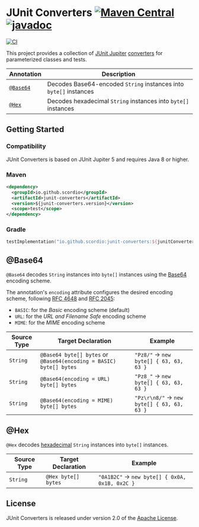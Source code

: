 # JUnit Converters [![Maven Central](https://img.shields.io/maven-central/v/io.github.scordio/junit-converters?label=Maven%20Central)](https://mvnrepository.com/artifact/io.github.scordio/junit-converters) [![javadoc](https://javadoc.io/badge2/io.github.scordio/junit-converters/javadoc.svg)](https://javadoc.io/doc/io.github.scordio/junit-converters)

[![CI](https://github.com/scordio/junit-converters/actions/workflows/main.yml/badge.svg?branch=main)](https://github.com/scordio/junit-converters/actions/workflows/main.yml?query=branch%3Amain)

This project provides a collection of [JUnit Jupiter][]
[converters](https://docs.junit.org/current/user-guide/#writing-tests-parameterized-tests-argument-conversion-explicit)
for parameterized classes and tests.

| Annotation           | Description                                                       |
|----------------------|-------------------------------------------------------------------|
| [`@Base64`](#base64) | Decodes Base64-encoded `String` instances into `byte[]` instances |
| [`@Hex`](#hex)       | Decodes hexadecimal `String` instances into `byte[]` instances    |

## Getting Started

### Compatibility

JUnit Converters is based on JUnit Jupiter 5 and requires Java 8 or higher.

### Maven

```xml
<dependency>
  <groupId>io.github.scordio</groupId>
  <artifactId>junit-converters</artifactId>
  <version>${junit-converters.version}</version>
  <scope>test</scope>
</dependency>
```

### Gradle

```kotlin
testImplementation("io.github.scordio:junit-converters:${junitConvertersVersion}")
```

## @Base64

`@Base64` decodes `String` instances into `byte[]` instances using the [Base64][] encoding scheme.

The annotation's `encoding` attribute configures the desired encoding scheme, following [RFC 4648][] and [RFC 2045][]:

* `BASIC`: for the _Basic_ encoding scheme (default)
* `URL`: for the _URL and Filename Safe_ encoding scheme
* `MIME`: for the _MIME_ encoding scheme

| Source Type | Target Declaration                                                 | Example                                    |
|-------------|--------------------------------------------------------------------|--------------------------------------------|
| `String`    | `@Base64 byte[] bytes` or `@Base64(encoding = BASIC) byte[] bytes` | `"Pz8/"` → `new byte[] { 63, 63, 63 }`     |
| `String`    | `@Base64(encoding = URL) byte[] bytes`                             | `"Pz8_"` → `new byte[] { 63, 63, 63 }`     |
| `String`    | `@Base64(encoding = MIME) byte[] bytes`                            | `"Pz\r\n8/"` → `new byte[] { 63, 63, 63 }` |

## @Hex

`@Hex` decodes [hexadecimal][] `String` instances into `byte[]` instances.

| Source Type | Target Declaration  | Example                                              |
|-------------|---------------------|------------------------------------------------------|
| `String`    | `@Hex byte[] bytes` | `"0A1B2C"` → `new byte[] { 0x0A, 0x1B, 0x2C }`       |

## License

JUnit Converters is released under version 2.0 of the [Apache License][].

[Apache License]: https://www.apache.org/licenses/LICENSE-2.0
[Base64]: https://en.wikipedia.org/wiki/Base64
[hexadecimal]: https://en.wikipedia.org/wiki/Hexadecimal
[JUnit Jupiter]: https://github.com/junit-team/junit5
[RFC 2045]: http://www.ietf.org/rfc/rfc2045.txt
[RFC 4648]: http://www.ietf.org/rfc/rfc4648.txt
